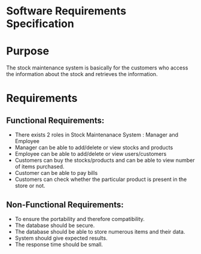# Software Requirements Specification

# Purpose
The stock maintenance system is basically for the customers who access the information about the stock and retrieves the information.

# Requirements

## Functional Requirements:
- There exists 2 roles in Stock Maintenanace System :
            Manager and Employee
- Manager can be able to add/delete or view stocks and products 
- Employee can be able to add/delete or view users/customers
- Customers can buy the stocks/products and can be able to view number of items purchased.
- Customer can be able to pay bills
-  Customers can  check whether the particular product is present in the store or not.

## Non-Functional Requirements:
- To ensure the portability and therefore compatibility.
- The database should be secure.
- The database should be able to store numerous items and their data.
- System should give expected results.
- The response time should be small.

